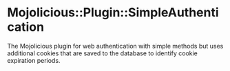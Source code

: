 # Mojolicious::Plugin::SimpleAuthentication
The Mojolicious plugin for web authentication with simple methods 
but uses additional cookies that are saved to the database 
to identify cookie expiration periods.
